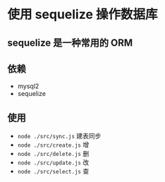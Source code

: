 # 使用 sequelize 操作数据库

## sequelize 是一种常用的 ORM

## 依赖

- mysql2
- sequelize

## 使用

- `node ./src/sync.js` 建表同步
- `node ./src/create.js` 增
- `node ./src/delete.js` 删
- `node ./src/update.js` 改
- `node ./src/select.js` 查
